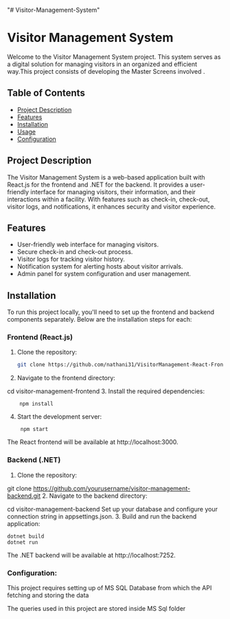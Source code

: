 "# Visitor-Management-System" 
# Visitor Management System

Welcome to the Visitor Management System project. This system serves as a digital solution for managing visitors in an organized and efficient way.This project consists of developing the Master Screens involved .

## Table of Contents

- [Project Description](#project-description)
- [Features](#features)
- [Installation](#installation)
- [Usage](#usage)
- [Configuration](#configuration)



## Project Description

The Visitor Management System is a web-based application built with React.js for the frontend and .NET for the backend. It provides a user-friendly interface for managing visitors, their information, and their interactions within a facility. With features such as check-in, check-out, visitor logs, and notifications, it enhances security and visitor experience.

## Features

- User-friendly web interface for managing visitors.
- Secure check-in and check-out process.
- Visitor logs for tracking visitor history.
- Notification system for alerting hosts about visitor arrivals.
- Admin panel for system configuration and user management.

## Installation

To run this project locally, you'll need to set up the frontend and backend components separately. Below are the installation steps for each:

### Frontend (React.js)

1. Clone the repository:

   ```bash
   git clone https://github.com/nathani31/VisitorManagement-React-Frontend.git

2. Navigate to the frontend directory:


  cd visitor-management-frontend
3. Install the required dependencies:

        npm install
4. Start the development server:

        npm start
The React frontend will be available at http://localhost:3000.


### Backend (.NET)
1. Clone the repository:


 git clone https://github.com/yourusername/visitor-management-backend.git
2. Navigate to the backend directory:

cd visitor-management-backend
Set up your database and configure your connection string in appsettings.json.
3. Build and run the backend application:

    dotnet build
    dotnet run

The .NET backend will be available at http://localhost:7252.

### Configuration:

 This project requires setting up of MS SQL Database from which the API fetching and storing the data 
 
 The queries used in this project are stored inside MS Sql folder
